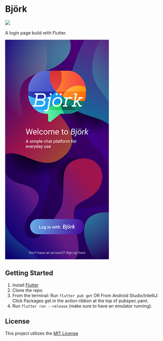 # Björk
![](https://img.shields.io/badge/status-under%20construction-red)

A login page build with Flutter. 

![](images/image.png)
## Getting Started
1. Install [Flutter](https://flutter.io)
2. Clone the repo
3. From the terminal: Run ```flutter pub get``` OR 
   From Android Studio/IntelliJ: Click Packages get in the action ribbon at the top of pubspec.yaml.
4. Run ```flutter run --release``` (make sure to have an emulator running).


## License

This project utilizes the [MIT License](https://github.com/aaronoe/FlutterCinematic/blob/master/LICENSE "Project License")
